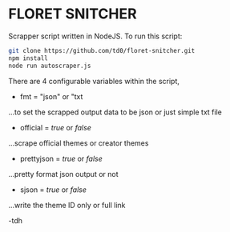 # FLORET SNITCHER

Scrapper script written in NodeJS.
To run this script:

```bash
git clone https://github.com/td0/floret-snitcher.git
npm install
node run autoscraper.js
```

There are 4 configurable variables within the script,

* fmt = "json" or "txt

...to set the scrapped output data to be json or just simple txt file

* official = _true_ or _false_

...scrape official themes or creator themes

* prettyjson = _true_ or _false_

...pretty format json output or not

* sjson = _true_ or _false_

...write the theme ID only or full link

-tdh
